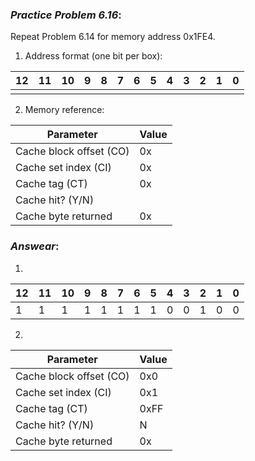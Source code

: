 ### ***Practice Problem 6.16***:  
Repeat Problem 6.14 for memory address 0x1FE4.  

1. Address format (one bit per box):  


| 12        |   11   |   10  |   9    |   8    |   7    |    6   |    5   |    4  |    3   |    2   |    1   |    0   |
| --------- | ------ | ----- | ------ | ------ | ------ | ------ | ------ | ----- | ------ | ------ | ------ | ------ |
|           |        |       |        |        |        |        |        |       |        |        |        |        |  

2. Memory reference:  

| Parameter               | Value  |
| ----------------------- | ------ |
| Cache block offset (CO) | 0x     |
| Cache set index (CI)    | 0x     |
| Cache tag (CT)          | 0x     |
| Cache hit? (Y/N)        |        |
| Cache byte returned     | 0x     |


### ***Answear***:  

1. 
| 12        |   11   |   10  |   9    |   8    |   7    |    6   |    5   |    4  |    3   |    2   |    1   |    0   |
| --------- | ------ | ----- | ------ | ------ | ------ | ------ | ------ | ----- | ------ | ------ | ------ | ------ |
|      1    |    1   |   1   |    1   |    1   |    1   |    1   |    1   |    0  |    0   |   1    |    0   |    0   |  

2. 
| Parameter               | Value  |
| ----------------------- | ------ |
| Cache block offset (CO) | 0x0    |
| Cache set index (CI)    | 0x1    |
| Cache tag (CT)          | 0xFF   |
| Cache hit? (Y/N)        |   N    |
| Cache byte returned     | 0x     |

